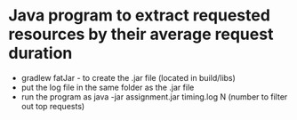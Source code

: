 # Java program to extract requested resources by their average request duration
* gradlew fatJar - to create the .jar file (located in build/libs)
* put the log file in the same folder as the .jar file
* run the program as java -jar assignment.jar timing.log N (number to filter out top requests)
